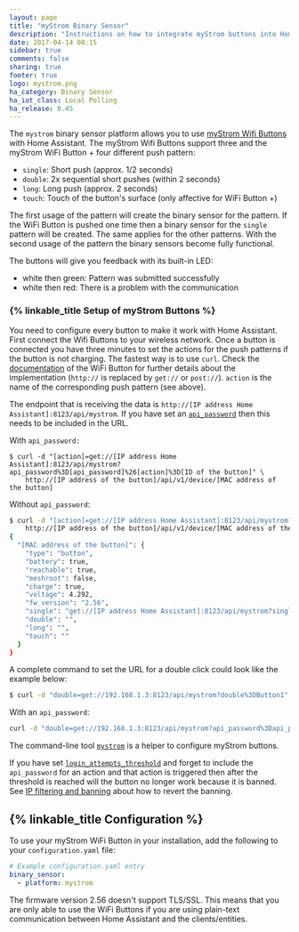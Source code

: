 ```yaml
---
layout: page
title: "myStrom Binary Sensor"
description: "Instructions on how to integrate myStrom buttons into Home Assistant."
date: 2017-04-14 08:15
sidebar: true
comments: false
sharing: true
footer: true
logo: mystrom.png
ha_category: Binary Sensor
ha_iot_class: Local Polling
ha_release: 0.45
---
```


The `mystrom` binary sensor platform allows you to use [myStrom Wifi Buttons](https://mystrom.ch/wifi-button/) with Home Assistant. The myStrom Wifi Buttons support three and the myStrom WiFi Button + four different push pattern:

- `single`: Short push (approx. 1/2 seconds)
- `double`: 2x sequential short pushes (within 2 seconds)
- `long`: Long push (approx. 2 seconds)
- `touch`: Touch of the button's surface (only affective for WiFi Button +)

The first usage of the pattern will create the binary sensor for the pattern. If the WiFi Button is pushed one time then a binary sensor for the `single` pattern will be created. The same applies for the other patterns. With the second usage of the pattern the binary sensors become fully functional.

The buttons will give you feedback with its built-in LED:

- white then green: Pattern was submitted successfully
- white then red: There is a problem with the communication

### {% linkable_title Setup of myStrom Buttons %}

You need to configure every button to make it work with Home Assistant. First connect the Wifi Buttons to your wireless network. Once a button is connected you have three minutes to set the actions for the push patterns if the button is not charging. The fastest way is to use `curl`. Check the [documentation](https://mystrom.ch/wp-content/uploads/REST_API_WBP.txt) of the WiFi Button for further details about the implementation (`http://` is replaced by `get://` or `post://`). `action` is the name of the corresponding push pattern (see above).

The endpoint that is receiving the data is `http://[IP address Home Assistant]:8123/api/mystrom`. If you have set an [`api_password`](/components/http/) then this needs to be included in the URL.

With `api_password:`

```
$ curl -d "[action]=get://[IP address Home Assistant]:8123/api/mystrom?api_password%3D[api_password]%26[action]%3D[ID of the button]" \
    http://[IP address of the button]/api/v1/device/[MAC address of the button]
```

Without `api_password`:

```bash
$ curl -d "[action]=get://[IP address Home Assistant]:8123/api/mystrom?[action]%3D[ID of the button]" \
    http://[IP address of the button]/api/v1/device/[MAC address of the button]
{
  "[MAC address of the button]": {
    "type": "button",
    "battery": true,
    "reachable": true,
    "meshroot": false,
    "charge": true,
    "voltage": 4.292,
    "fw_version": "2.56",
    "single": "get://[IP address Home Assistant]:8123/api/mystrom?single=[id of the button]",
    "double": "",
    "long": "",
    "touch": ""
  }
}
```

A complete command to set the URL for a double click could look like the example below:

```bash
$ curl -d "double=get://192.168.1.3:8123/api/mystrom?double%3DButton1" http://192.168.1.12/api/v1/device/4D5F5D5CD553
```

With an `api_password`:

```bash
curl -d "double=get://192.168.1.3:8123/api/mystrom?api_password%3Dapi_password%26double%3DButton1" http://192.168.1.12/api/v1/device/4D5F5D5CD553
```

The command-line tool [`mystrom`](https://github.com/fabaff/python-mystrom) is a helper to configure myStrom buttons.

If you have set [`login_attempts_threshold`](/components/http/) and forget to include the `api_password` for an action and that action is triggered then after the threshold is reached will the button no longer work because it is banned. See [IP filtering and banning](/components/http/#ip-filtering-and-banning) about how to revert the banning.

## {% linkable_title Configuration %}

To use your myStrom WiFi Button in your installation, add the following to your `configuration.yaml` file:

```yaml
# Example configuration.yaml entry
binary_sensor:
  - platform: mystrom
```

<p class='note'>
The firmware version 2.56 doesn't support TLS/SSL. This means that you are only able to use the WiFi Buttons if you are using plain-text communication between Home Assistant and the clients/entities.
</p>
